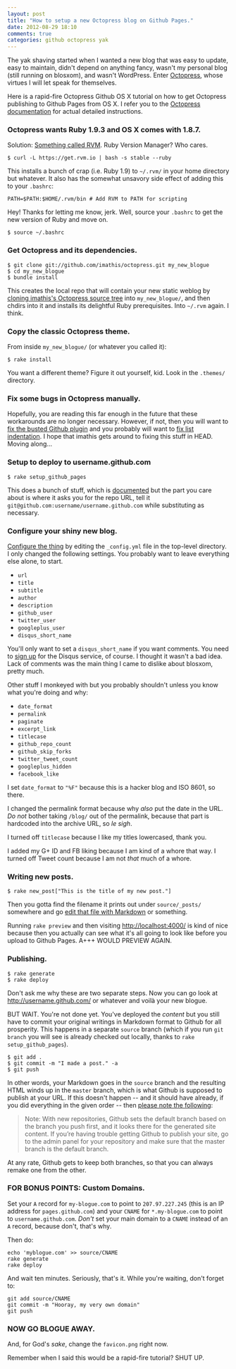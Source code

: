 ```yaml
---
layout: post
title: "How to setup a new Octopress blog on Github Pages."
date: 2012-08-29 18:10
comments: true
categories: github octopress yak
---
```


The yak shaving started when I wanted a new blog that was easy to update, easy
to maintain, didn't depend on anything fancy, wasn't my personal blog (still
running on blosxom), and wasn't WordPress. Enter [Octopress](http://octopress.org/),
whose virtues I will let speak for themselves.

Here is a rapid-fire Octopress Github OS X tutorial on how to get Octopress
publishing to Github Pages from OS X. I refer you to the
[Octopress documentation](http://octopress.org/docs/)
for actual detailed instructions.

<!-- more -->

### Octopress wants Ruby 1.9.3 and OS X comes with 1.8.7.

Solution: [Something called RVM](http://octopress.org/docs/setup/rvm/). Ruby
Version Manager? Who cares.

```
$ curl -L https://get.rvm.io | bash -s stable --ruby
```

This installs a bunch of crap (i.e. Ruby 1.9) to `~/.rvm/` in your home
directory but whatever. It also has the somewhat unsavory side effect of adding
this to your `.bashrc`:

```
PATH=$PATH:$HOME/.rvm/bin # Add RVM to PATH for scripting
```

Hey! Thanks for letting me know, jerk. Well, source your `.bashrc` to get the
new version of Ruby and move on.

```
$ source ~/.bashrc
```

### Get Octopress and its dependencies.

```
$ git clone git://github.com/imathis/octopress.git my_new_blogue
$ cd my_new_blogue
$ bundle install
```

This creates the local repo that will contain your new static weblog
by [cloning imathis's Octopress source tree](http://octopress.org/docs/setup/) into `my_new_blogue/`,
and then chdirs into it and installs its delightful Ruby prerequisites. Into `~/.rvm` again. I
think.

### Copy the classic Octopress theme.

From inside `my_new_blogue/` (or whatever you called it):

```
$ rake install
```

You want a different theme? Figure it out yourself, kid. Look in
the `.themes/` directory.

### Fix some bugs in Octopress manually.

Hopefully, you are reading this far enough in the future that these
workarounds are no longer necessary. However, if not, then you
will want to
[fix the busted Github plugin](/blog/how-to-cherry-pick-a-git-commit-from-another-repo.html) and
you probably will want to [fix list indentation](https://github.com/imathis/octopress/issues/417). I hope that
imathis gets around to fixing this stuff in HEAD. Moving along...

### Setup to deploy to username.github.com

```
$ rake setup_github_pages
```

This does a bunch of stuff, which is
[documented](http://octopress.org/docs/deploying/github/)
but the part you care about is where it asks you for
the repo URL, tell it `git@github.com:username/username.github.com` while
substituting as necessary.

### Configure your shiny new blog.

[Configure the thing](http://octopress.org/docs/configuring/) by editing the `_config.yml`
file in the top-level directory. I only changed the following settings. You
probably want to leave everything else alone, to start.

+ `url`
+ `title`
+ `subtitle`
+ `author`
+ `description`
+ `github_user`
+ `twitter_user`
+ `googleplus_user`
+ `disqus_short_name`

You'll only want to set a `disqus_short_name` if you want comments. You need to
[sign up](http://disqus.com/) for the Disqus service, of course. I thought it
wasn't a bad idea. Lack of comments was the main thing I came to dislike about
blosxom, pretty much.

Other stuff I monkeyed with but you probably shouldn't unless you know what
you're doing and why:

+ `date_format`
+ `permalink`
+ `paginate`
+ `excerpt_link`
+ `titlecase`
+ `github_repo_count`
+ `github_skip_forks`
+ `twitter_tweet_count`
+ `googleplus_hidden`
+ `facebook_like`

I set `date_format` to `"%F"` because this is a hacker blog and ISO 8601, so there.

I changed the permalink format because why _also_ put the date in the URL.  _Do
not_ bother taking `/blog/` out of the permalink, because that part is
hardcoded into the archive URL, so _le sigh_.

I turned off `titlecase` because I like my titles lowercased, thank you.

I added my G+ ID and FB liking because I am kind of a whore that way. I turned
off Tweet count because I am not _that_ much of a whore.

### Writing new posts.

```
$ rake new_post["This is the title of my new post."]
```

Then you gotta find the filename it prints out under `source/_posts/` somewhere
and go [edit that file with Markdown](http://octopress.org/docs/blogging/) or something.

Running `rake preview` and then visiting
[http://localhost:4000/](http://localhost:4000/) is kind of nice because
then you actually can see what it's all going to look like before you upload to
Github Pages. A+++ WOULD PREVIEW AGAIN.

### Publishing.

```
$ rake generate
$ rake deploy
```

Don't ask me why these are two separate steps. Now you can go look at
http://username.github.com/ or whatever and voilà your new blogue.

BUT WAIT. You're not done yet. You've deployed the _content_ but you still have
to commit your original writings in Markdown format to Github for all
prosperity. This happens in a separate `source` branch (which if you run `git
branch` you will see is already checked out locally, thanks to `rake
setup_github_pages`).

```
$ git add .
$ git commit -m "I made a post." -a
$ git push
```

In other words, your Markdown goes in the `source` branch and the resulting HTML
winds up in the `master` branch, which is what Github is supposed to publish
at your URL. If this doesn't happen -- and it should have already, if you did
everything in the given order -- then
[please note the following](http://octopress.org/docs/deploying/github/):

> Note: With new repositories, Github sets the default branch based on the
> branch you push first, and it looks there for the generated site content. If
> you’re having trouble getting Github to publish your site, go to the admin
> panel for your repository and make sure that the master branch is the default
> branch.

At any rate, Github gets to keep both branches, so that you can always
remake one from the other.

### FOR BONUS POINTS: Custom Domains.

Set your `A` record for `my-blogue.com` to point to `207.97.227.245` (this is
an IP address for `pages.github.com`) and your `CNAME` for `*.my-blogue.com` to
point to `username.github.com`. _Don't_ set your main domain to a `CNAME`
instead of an `A` record, because don't, that's why.

Then do:

```
echo 'myblogue.com' >> source/CNAME
rake generate
rake deploy
```

And wait ten minutes. Seriously, that's it. While you're waiting, don't forget
to:

```
git add source/CNAME
git commit -m "Hooray, my very own domain"
git push
```

### NOW GO BLOGUE AWAY.

And, for God's _sake_, change the `favicon.png` right now.

Remember when I said this would be a rapid-fire tutorial? SHUT UP.


